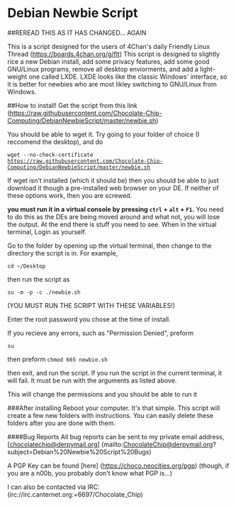 # Debian Newbie Script

##REREAD THIS AS IT HAS CHANGED... AGAIN


This is a script designed for the users of 4Chan's daily Friendly Linux Thread (https://boards.4chan.org/g/flt)
This script is designed to slightly rice a new Debian install, add some privacy features, add some good GNU/Linux programs, remove all desktop enviorments, and add a light-weight one called LXDE. LXDE looks like the classic Windows' interface, so it is better for newbies who are most likley switching to GNU/Linux from Windows.

##How to install!
Get the script from this link (https://raw.githubusercontent.com/Chocolate-Chip-Computing/DebianNewbieScript/master/newbie.sh) 

You should be able to wget it. Try going to your folder of choice (I reccomend the desktop), and do

<code>wget --no-check-certificate https://raw.githubusercontent.com/Chocolate-Chip-Computing/DebianNewbieScript/master/newbie.sh</code>


If wget isn't installed (which it should be) then you should be able to just download it though a pre-installed web browser on your DE. If neither of these options work, then you are screwed.

**you must run it in a virtual console by pressing <code>ctrl</code> + <code>alt</code> + <code>F1</code>.** You need to do this as the DEs are being moved around and what not, you will lose the output. At the end there is stuff you need to see. When in the virtual terminal, Login as yourself.

Go to the folder by opening up the virtual terminal, then change to the directory the script is in. For example,

<code>cd ~/Desktop</code>

then run the script as

<code>su -m -p -c ./newbie.sh</code>

(YOU MUST RUN THE SCRIPT WITH THESE VARIABLES!)

Enter the root password you chose at the time of install.

If you recieve any errors, such as "Permission Denied", preform 

<code>su</code>

then preform
<code>chmod 665 newbie.sh</code>

then exit, and run the script. If you run the script in the current terminal, it will fail. It must be run with the arguments as listed above.

This will change the permissions and you should be able to run it

###After installing
Reboot your computer. It's that simple. This script will create a few new folders with instructions. You can easily delete these folders after you are done with them.

####Bug Reports
All bug reports can be sent to my private email address, 
[chocolatechip@derpymail.org] (mailto:ChocolateChip@derpymail.org?subject=Debian%20Newbie%20Script%20Bugs)

A PGP Key can be found [here] (https://choco.neocities.org/pgp) (though, if you are a n00b, you probably don't know what PGP is...)

I can also be contacted via IRC: (irc://irc.canternet.org:+6697/Chocolate_Chip)


